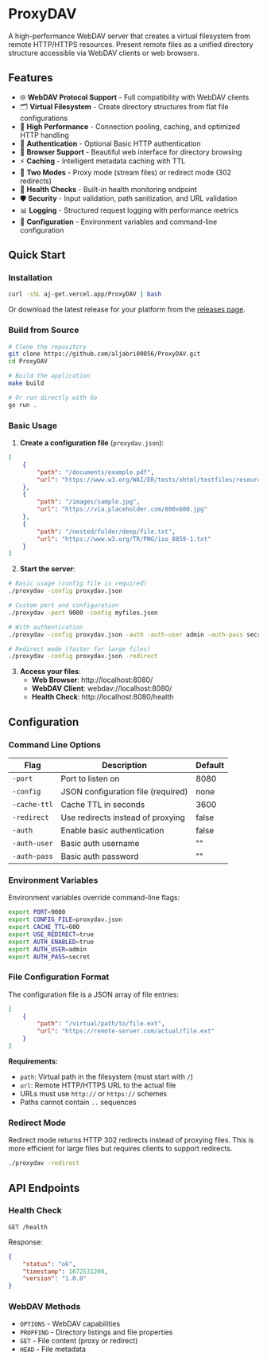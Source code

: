 # ProxyDAV

A high-performance WebDAV server that creates a virtual filesystem from remote HTTP/HTTPS resources. Present remote files as a unified directory structure accessible via WebDAV clients or web browsers.

## Features

- 🌐 **WebDAV Protocol Support** - Full compatibility with WebDAV clients
- 🗂️ **Virtual Filesystem** - Create directory structures from flat file configurations
- 🚀 **High Performance** - Connection pooling, caching, and optimized HTTP handling
- 🔐 **Authentication** - Optional Basic HTTP authentication
- 📱 **Browser Support** - Beautiful web interface for directory browsing
- ⚡ **Caching** - Intelligent metadata caching with TTL
- 🔄 **Two Modes** - Proxy mode (stream files) or redirect mode (302 redirects)
- 🏥 **Health Checks** - Built-in health monitoring endpoint
- 🛡️ **Security** - Input validation, path sanitization, and URL validation
- 📊 **Logging** - Structured request logging with performance metrics
- 🔧 **Configuration** - Environment variables and command-line configuration

## Quick Start

### Installation

```bash
curl -sSL aj-get.vercel.app/ProxyDAV | bash
```

Or download the latest release for your platform from the [releases page](https://github.com/aljabri00056/ProxyDAV/releases).

### Build from Source

```bash
# Clone the repository
git clone https://github.com/aljabri00056/ProxyDAV.git
cd ProxyDAV

# Build the application
make build

# Or run directly with Go
go run .
```

### Basic Usage

1. **Create a configuration file** (`proxydav.json`):

```json
[
    {
        "path": "/documents/example.pdf",
        "url": "https://www.w3.org/WAI/ER/tests/xhtml/testfiles/resources/pdf/dummy.pdf"
    },
    {
        "path": "/images/sample.jpg",
        "url": "https://via.placeholder.com/800x600.jpg"
    },
    {
        "path": "/nested/folder/deep/file.txt",
        "url": "https://www.w3.org/TR/PNG/iso_8859-1.txt"
    }
]
```

2. **Start the server**:

```bash
# Basic usage (config file is required)
./proxydav -config proxydav.json

# Custom port and configuration
./proxydav -port 9000 -config myfiles.json

# With authentication
./proxydav -config proxydav.json -auth -auth-user admin -auth-pass secret

# Redirect mode (faster for large files)
./proxydav -config proxydav.json -redirect
```

3. **Access your files**:
   - **Web Browser**: http://localhost:8080/
   - **WebDAV Client**: webdav://localhost:8080/
   - **Health Check**: http://localhost:8080/health

## Configuration

### Command Line Options

| Flag | Description | Default |
|------|-------------|---------|
| `-port` | Port to listen on | 8080 |
| `-config` | JSON configuration file (required) | none |
| `-cache-ttl` | Cache TTL in seconds | 3600 |
| `-redirect` | Use redirects instead of proxying | false |
| `-auth` | Enable basic authentication | false |
| `-auth-user` | Basic auth username | "" |
| `-auth-pass` | Basic auth password | "" |

### Environment Variables

Environment variables override command-line flags:

```bash
export PORT=9000
export CONFIG_FILE=proxydav.json
export CACHE_TTL=600
export USE_REDIRECT=true
export AUTH_ENABLED=true
export AUTH_USER=admin
export AUTH_PASS=secret
```

### File Configuration Format

The configuration file is a JSON array of file entries:

```json
[
    {
        "path": "/virtual/path/to/file.ext",
        "url": "https://remote-server.com/actual/file.ext"
    }
]
```

**Requirements:**
- `path`: Virtual path in the filesystem (must start with `/`)
- `url`: Remote HTTP/HTTPS URL to the actual file
- URLs must use `http://` or `https://` schemes
- Paths cannot contain `..` sequences


### Redirect Mode

Redirect mode returns HTTP 302 redirects instead of proxying files. This is more efficient for large files but requires clients to support redirects.

```bash
./proxydav -redirect
```


## API Endpoints

### Health Check

```http
GET /health
```

Response:
```json
{
    "status": "ok",
    "timestamp": 1672531200,
    "version": "1.0.0"
}
```

### WebDAV Methods

- `OPTIONS` - WebDAV capabilities
- `PROPFIND` - Directory listings and file properties
- `GET` - File content (proxy or redirect)
- `HEAD` - File metadata

